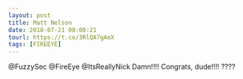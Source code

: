 ```yaml
---
layout: post
title: Matt Nelson
date: 2018-07-21 00:00:21
tourl: https://t.co/3RlQA7gAeX
tags: [FIREEYE]
---
```

@FuzzySec @FireEye @ItsReallyNick Damn!!!! Congrats, dude!!!! ????